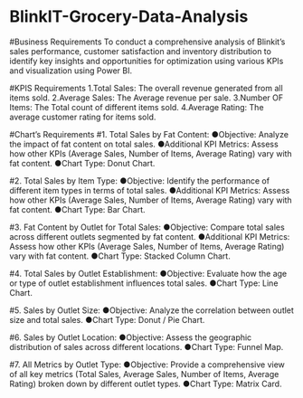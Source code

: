 # BlinkIT-Grocery-Data-Analysis
#Business Requirements
To conduct a comprehensive analysis of Blinkit’s sales performance, customer satisfaction and inventory distribution to identify key insights and opportunities for optimization using various KPIs and visualization using Power BI.


#KPIS Requirements
1.Total Sales: The overall revenue generated from all items sold.
2.Average Sales: The Average revenue per sale.
3.Number OF Items: The Total count of different items sold.
4.Average Rating: The average customer rating for items sold. 

#Chart’s Requirements
#1. Total Sales by Fat Content:
●Objective: Analyze the impact of fat content on total sales.
●Additional KPI Metrics: Assess how other KPIs (Average Sales, Number of Items, Average Rating) vary with fat content.
●Chart Type: Donut Chart.

#2. Total Sales by Item Type:
●Objective: Identify the performance of different item types in terms of total sales.
●Additional KPI Metrics: Assess how other KPIs (Average Sales, Number of Items, Average Rating) vary with fat content.
●Chart Type: Bar Chart.

#3. Fat Content by Outlet for Total Sales:
●Objective: Compare total sales across different outlets segmented by fat content.
●Additional KPI Metrics: Assess how other KPIs (Average Sales, Number of Items, Average Rating) vary with fat content.
●Chart Type: Stacked Column Chart.

#4. Total Sales by Outlet Establishment:
●Objective: Evaluate how the age or type of outlet establishment influences total sales.
●Chart Type: Line Chart.

#5. Sales by Outlet Size:
●Objective: Analyze the correlation between outlet size and total sales.
●Chart Type: Donut / Pie Chart.

#6. Sales by Outlet Location:
●Objective: Assess the geographic distribution of sales across different locations.
●Chart Type: Funnel Map.

#7. All Metrics by Outlet Type:
●Objective: Provide a comprehensive view of all key metrics (Total Sales, Average Sales, Number of Items, Average Rating) broken down by different outlet types.
●Chart Type: Matrix Card.
